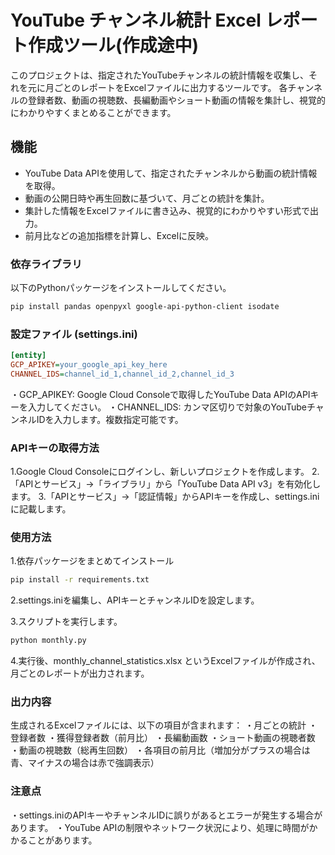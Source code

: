 # YouTube チャンネル統計 Excel レポート作成ツール(作成途中)

このプロジェクトは、指定されたYouTubeチャンネルの統計情報を収集し、それを元に月ごとのレポートをExcelファイルに出力するツールです。
各チャンネルの登録者数、動画の視聴数、長編動画やショート動画の情報を集計し、視覚的にわかりやすくまとめることができます。

## 機能

- YouTube Data APIを使用して、指定されたチャンネルから動画の統計情報を取得。
- 動画の公開日時や再生回数に基づいて、月ごとの統計を集計。
- 集計した情報をExcelファイルに書き込み、視覚的にわかりやすい形式で出力。
- 前月比などの追加指標を計算し、Excelに反映。

### 依存ライブラリ
以下のPythonパッケージをインストールしてください。

```bash
pip install pandas openpyxl google-api-python-client isodate
```

### 設定ファイル (settings.ini)

```ini
[entity]
GCP_APIKEY=your_google_api_key_here
CHANNEL_IDS=channel_id_1,channel_id_2,channel_id_3
```
・GCP_APIKEY: Google Cloud Consoleで取得したYouTube Data APIのAPIキーを入力してください。
・CHANNEL_IDS: カンマ区切りで対象のYouTubeチャンネルIDを入力します。複数指定可能です。

### APIキーの取得方法
1.Google Cloud Consoleにログインし、新しいプロジェクトを作成します。
2.「APIとサービス」→「ライブラリ」から「YouTube Data API v3」を有効化します。
3.「APIとサービス」→「認証情報」からAPIキーを作成し、settings.iniに記載します。

### 使用方法
1.依存パッケージをまとめてインストール

```bash
pip install -r requirements.txt
```

2.settings.iniを編集し、APIキーとチャンネルIDを設定します。

3.スクリプトを実行します。

```bash
python monthly.py
```

4.実行後、monthly_channel_statistics.xlsx というExcelファイルが作成され、月ごとのレポートが出力されます。

### 出力内容
生成されるExcelファイルには、以下の項目が含まれます：
・月ごとの統計
・登録者数
・獲得登録者数（前月比）
・長編動画数
・ショート動画の視聴者数
・動画の視聴数（総再生回数）
・各項目の前月比（増加分がプラスの場合は青、マイナスの場合は赤で強調表示）

### 注意点
・settings.iniのAPIキーやチャンネルIDに誤りがあるとエラーが発生する場合があります。
・YouTube APIの制限やネットワーク状況により、処理に時間がかかることがあります。





